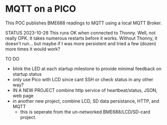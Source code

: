 # MQTT on a PICO
This POC publishes BME688 readings to MQTT using a local MQTT Broker.

STATUS 2023-10-28
This runs OK when connected to Thonny. Well, not really OPK. It takes numerous restarts before it works.
Without Thonny, it doesn't run... but maybe if I was more persistent and tried a few (dozen) more times it would work?

TO DO
 - blink the LED at each startup milestone to provide minimal feedback on startup status
 - only use Pico with LCD since cant SSH or check status in any other way?
 - IN A NEW PROJECT combine http service of heartbeat/status, JSON, web page
 - in another new project, combine LCD, SD data persistance, HTTP, and MQTT
    - this is seperate from the un-networked BME688/LCD/SD-card project.